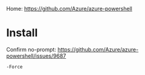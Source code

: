 
Home: https://github.com/Azure/azure-powershell


# Install
Confirm no-prompt: https://github.com/Azure/azure-powershell/issues/9687

`-Force`
